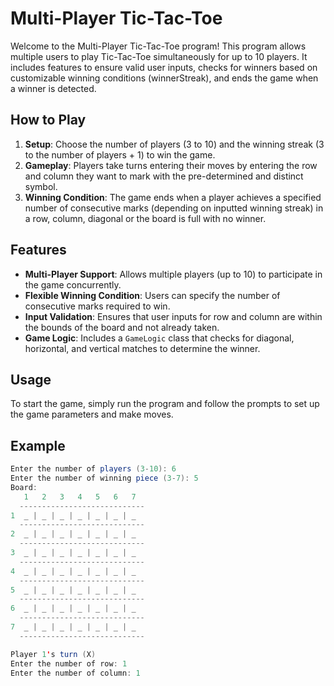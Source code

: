 # Multi-Player Tic-Tac-Toe

Welcome to the Multi-Player Tic-Tac-Toe program! This program allows multiple users to play Tic-Tac-Toe simultaneously for up to 10 players. It includes features to ensure valid user inputs, checks for winners based on customizable winning conditions (winnerStreak), and ends the game when a winner is detected.

## How to Play

1. **Setup**: Choose the number of players (3 to 10) and the winning streak (3 to the number of players + 1) to win the game.
2. **Gameplay**: Players take turns entering their moves by entering the row and column they want to mark with the pre-determined and distinct symbol.
3. **Winning Condition**: The game ends when a player achieves a specified number of consecutive marks (depending on inputted winning streak) in a row, column, diagonal or the board is full with no winner.

## Features

- **Multi-Player Support**: Allows multiple players (up to 10) to participate in the game concurrently.
- **Flexible Winning Condition**: Users can specify the number of consecutive marks required to win.
- **Input Validation**: Ensures that user inputs for row and column are within the bounds of the board and not already taken.
- **Game Logic**: Includes a `GameLogic` class that checks for diagonal, horizontal, and vertical matches to determine the winner.

## Usage

To start the game, simply run the program and follow the prompts to set up the game parameters and make moves.

## Example

```java
Enter the number of players (3-10): 6
Enter the number of winning piece (3-7): 5
Board: 
   1   2   3   4   5   6   7
  ----------------------------
1  _ | _ | _ | _ | _ | _ | _
  ----------------------------
2  _ | _ | _ | _ | _ | _ | _
  ----------------------------
3  _ | _ | _ | _ | _ | _ | _
  ----------------------------
4  _ | _ | _ | _ | _ | _ | _
  ----------------------------
5  _ | _ | _ | _ | _ | _ | _
  ----------------------------
6  _ | _ | _ | _ | _ | _ | _
  ----------------------------
7  _ | _ | _ | _ | _ | _ | _
  ----------------------------

Player 1's turn (X)
Enter the number of row: 1
Enter the number of column: 1
